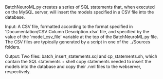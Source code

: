 BatchNeuroML.py creates a series of SQL statements that, when executed on the MySQL server, will insert the models specified in a CSV file into the database.

Input: A CSV file, formatted according to the format specified in 'Documentation/CSV Column Description.xlsx' file, and specified by the value of the 'model_csv_file' variable at the top of the BatchNeuroML.py file. The CSV files are typically generated by a script in one of the ../Sources folders.

Output: Two files: batch_insert_statements.sql and cp_statements.sh, which contain the SQL statements + shell copy statements needed to insert the models into the database and copy their .nml files to the webserver, respectively.